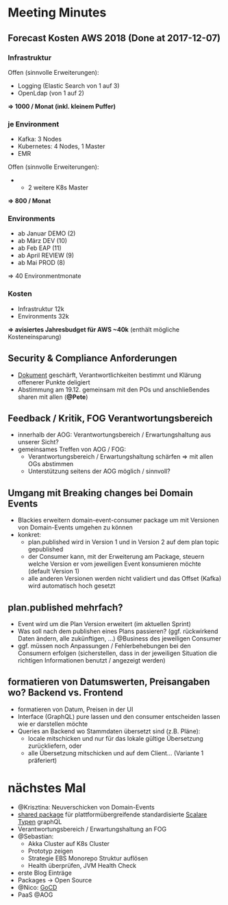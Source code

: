 # Meeting Minutes

## Forecast Kosten AWS 2018 (Done at 2017-12-07)

### Infrastruktur

Offen (sinnvolle Erweiterungen):
- Logging (Elastic Search von 1 auf 3)
- OpenLdap (von 1 auf 2)

**=> 1000 / Monat (inkl. kleinem Puffer)**

### je Environment

- Kafka: 3 Nodes
- Kubernetes: 4 Nodes, 1 Master
- EMR

Offen (sinnvolle Erweiterungen):
- + 2 weitere K8s Master

**=> 800 / Monat**

### Environments

- ab Januar DEMO (2)
- ab März DEV (10)
- ab Feb EAP (11)
- ab April REVIEW (9)
- ab Mai PROD (8)

=> 40 Environmentmonate

### Kosten

- Infrastruktur 12k
- Environments 32k

**=> avisiertes Jahresbudget für AWS ~40k** (enthält mögliche Kosteneinsparung)

## Security & Compliance Anforderungen 

- [Dokument](../road-to-online/requirements.md) geschärft, Verantwortlichkeiten bestimmt und Klärung offenerer Punkte deligiert
- Abstimmung am 19.12. gemeinsam mit den POs und anschließendes sharen mit allen (**@Pete**)

## Feedback / Kritik, FOG Verantwortungsbereich

- innerhalb der AOG: Verantwortungsbereich / Erwartungshaltung aus unserer Sicht?
- gemeinsames Treffen von AOG / FOG:
	- Verantwortungsbereich / Erwartungshaltung schärfen => mit allen OGs abstimmen
	- Unterstützung seitens der AOG möglich / sinnvoll?

## Umgang mit Breaking changes bei Domain Events

- Blackies erweitern domain-event-consumer package um mit Versionen von Domain-Events umgehen zu können
- konkret: 
	- plan.published wird in Version 1 und in Version 2 auf dem plan topic gepublished
	- der Consumer kann, mit der Erweiterung am Package, steuern welche Version er vom jeweiligen Event konsumieren möchte (default Version 1)
	- alle anderen Versionen werden nicht validiert und das Offset (Kafka) wird automatisch hoch gesetzt

## plan.published mehrfach?

- Event wird um die Plan Version erweitert (im aktuellen Sprint)
- Was soll nach dem publishen eines Plans passieren? (ggf. rückwirkend Daten ändern, alle zukünftigen, ...) @Business des jeweiligen Consumer
- ggf. müssen noch Anpassungen / Fehlerbehebungen bei den Consumern erfolgen (sicherstellen, dass in der jeweiligen Situation die richtigen Informationen benutzt / angezeigt werden)

## formatieren von Datumswerten, Preisangaben wo? Backend vs. Frontend

- formatieren von Datum, Preisen in der UI
- Interface (GraphQL) pure lassen und den consumer entscheiden lassen wie er darstellen möchte
- Queries an Backend wo Stammdaten übersetzt sind (z.B. Pläne):
	- locale mitschicken und nur für das lokale gültige Übersetzung zurückliefern, oder
	- alle Übersetzung mitschicken und auf dem Client... (Variante 1 präferiert)

# nächstes Mal

- @Krisztina: Neuverschicken von Domain-Events
- [shared package](https://www.npmjs.com/package/graphql-validated-types) für plattformübergreifende standardisierte [Scalare Typen](https://www.apollographql.com/docs/graphql-tools/scalars.html#custom-scalars) graphQL
- Verantwortungsbereich / Erwartungshaltung an FOG
- @Sebastian:
     - Akka Cluster auf K8s Cluster
     - Prototyp zeigen
     - Strategie EBS Monorepo Struktur auflösen
     - Health überprüfen, JVM Health Check
- erste Blog Einträge
- Packages -> Open Source
- @Nico: [GoCD](https://www.gocd.org)
- PaaS @AOG